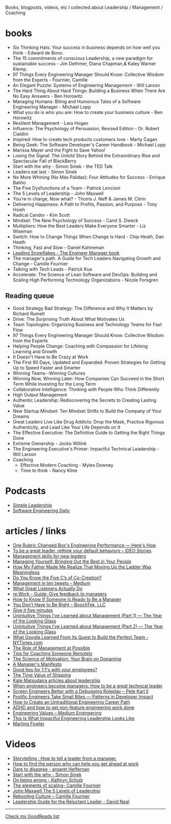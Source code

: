 Books, blogposts, videos, etc I collected about Leadership / Management / Coaching

# books
* Six Thinking Hats: Your success in business depends on how well you think - Edward de Bono.
* The 15 commitments of conscious Leadership, a new paradigm for sustainable success - Jim Dethmer, Diana Chapman,& Kaley Warner Klemp.
* 97 Things Every Engineering Manager Should Know: Collective Wisdom from the Experts - Fournier, Camille
* An Elegant Puzzle: Systems of Engineering Management - Will Larson
* The Hard Thing About Hard Things: Building a Business When There Are No Easy Answers - Ben Horowitz
* Managing Humans: Biting and Humorous Tales of a Software Engineering Manager - Michael Lopp
* What you do is who you are: How to create your business culture - Ben Horowitz
* Resilient Management - Lara Hogan
* Influence: The Psychology of Persuasion, Revised Edition - Dr. Robert Cialdini
* Inspired: How to create tech products customers love - Marty Cagan
* Being Geek: The Software Developer's Career Handbook - Michael Lopp
* Marissa Mayer and the Fight to Save Yahoo!
* Losing the Signal: The Untold Story Behind the Extraordinary Rise and Spectacular Fall of BlackBerry
* Start with the why - Simon Sinek - the TED Talk 
* Leaders eat last - Simon Sinek
* No More Whining (No Más Pálidas): Four Attitudes for Success - Enrique Baliño 
* The Five Dysfunctions of a Team - Patrick Lencioni 
* The 5 Levels of Leadership - John Maxwell 
* You're in charge, Now what? - Thoms J. Neff & James M. Citrin
* Delivering Happiness: A Path to Profits, Passion, and Purpose - Tony Hsieh 
* Radical Candor - Kim Scott
* Mindset: The New Psychology of Success - Carol S. Dweck
* Multipliers: How the Best Leaders Make Everyone Smarter - Liz Wiseman
* Switch: How to Change Things When Change Is Hard - Chip Heath, Dan Heath
* Thinking, Fast and Slow - Daniel Kahneman
* [Leading Snowflakes - The Engineer Manager book](http://leadingsnowflakes.com/)
* The manager's path. A Guide for Tech Leaders Navigating Growth and Change - Camille Fournier
* Talking with Tech Leads - Patrick Kua
* Accelerate: The Science of Lean Software and DevOps: Building and Scaling High Performing Technology Organizations - Nicole Forsgren

## Reading queue
* Good Strategy Bad Strategy: The Difference and Why It Matters by Richard Rumelt
* Drive: The Surprising Truth About What Motivates Us
* Team Topologies: Organizing Business and Technology Teams for Fast Flow
* 97 Things Every Engineering Manager Should Know: Collective Wisdom from the Experts
* Helping People Change: Coaching with Compassion for Lifelong Learning and Growth
* It Doesn't Have to Be Crazy at Work
* The First 90 Days, Updated and Expanded: Proven Strategies for Getting Up to Speed Faster and Smarter
* Winning Teams--Winning Cultures
* Winning Now, Winning Later: How Companies Can Succeed in the Short Term While Investing for the Long Term
* Collaborative Intelligence: Thinking with People Who Think Differently
* High Output Management
* Authentic Leadership: Rediscovering the Secrets to Creating Lasting Value
* New Startup Mindset: Ten Mindset Shifts to Build the Company of Your Dreams
* Great Leaders Live Like Drug Addicts: Drop the Mask, Practice Rigorous Authenticity, and Lead Like Your Life Depends on It
* The Effective Executive: The Definitive Guide to Getting the Right Things Done
* Extreme Ownership - Jocko Willink
* The Engineering Executive's Primer: Impactful Technical Leadership - Will Larson
* Coaching
  * Effective Modern Coaching - Myles Downey
  * Time to think - Nancy Kline


# Podcasts

* [Simple Leadership](http://simpleleadership.io/category/podcast/)
* [Software Engineering Daily](https://softwareengineeringdaily.com/category/all-episodes/exclusive-content/Podcast/)
 
# articles / links

* [One Rubric Changed Box's Engineering Performance — Here's How](https://firstround.com/review/one-rubric-changed-boxs-engineering-performance-heres-how/)
* [To be a great leader, rethink your default behaviors – IDEO Stories](https://www.instapaper.com/read/566114749)
* [Management skills for new leaders](https://www.instapaper.com/read/675876077)
* [Managing Yourself: Bringing Out the Best in Your People](https://www.instapaper.com/read/827573749)
* [How My Father Made Me Realize That Moving Up the Ladder Was Meaningless](https://www.instapaper.com/read/821445162)
* [Do You Know the Five C’s of Co-Creation?](https://www.instapaper.com/read/815201592)
* [Management in ten tweets – Medium](https://www.instapaper.com/read/796238524)
* [What Great Listeners Actually Do](https://www.instapaper.com/read/785412391)
* [re:Work - Guide: Give feedback to managers](https://www.instapaper.com/read/780433277)
* [How to Know If Someone Is Ready to Be a Manager](https://www.instapaper.com/read/767161004)
* [You Don’t Have to Be Right – BoochTek, LLC](https://www.instapaper.com/read/755649118)
* [Give it five minutes](https://www.instapaper.com/read/748490098)
* [Unintuitive Things I’ve Learned about Management (Part 1) — The Year of the Looking Glass](https://www.instapaper.com/read/719595988)
* [Unintuitive Things I’ve Learned about Management (Part 2) — The Year of the Looking Glass](https://www.instapaper.com/read/827595064)
* [What Google Learned From Its Quest to Build the Perfect Team - NYTimes.com](https://www.instapaper.com/read/714945504)
* [The Role of Management at Possible](http://www.slideshare.net/possiblehealth/the-role-of-management-at-possible/the-role-of-management-at-possible)
* [Tips for Coaching Someone Remotely](https://hbr.org/2015/03/tips-for-coaching-someone-remotely)
* [The Science of Motivation: Your Brain on Dopamine](http://blog.idonethis.com/the-science-of-motivation-your-brain-on-dopamine/)
* [A Manager's Manifesto](https://medium.com/the-year-of-the-looking-glass/a-managers-manifesto-be5f6b118084#.6cm1zz6a4)
* [Good tips for 1:1's with your employees?](https://www.quora.com/What-are-some-good-tips-for-1-1s-with-your-employees)
* [The Time Value of Shipping](https://blackboxofpm.com/the-time-value-of-shipping-6deaf8d7d565)
* [Kate Matsudaira articles about leadership](http://katemats.com/leadership/)
* [When engineers become managers: How to be a great technical leader](https://www.instapaper.com/read/767861136)
* [Screen Engineers Better with a Debugging Roleplay – Pete Karl II](https://www.instapaper.com/read/815951592)
* [Prolific Engineers Take Small Bites — Patterns in Developer Impact](https://www.instapaper.com/read/826226303)
* [How to Create an Untraditional Engineering Career Path](https://www.hakkalabs.co/articles/spotify-helps-engineers-grow)
* [ADHD and how to get non-feature engineering work done](https://www.instapaper.com/read/818083209)
* [Engineering Values – Medium Engineering](https://www.instapaper.com/read/813445834)
* [This Is What Impactful Engineering Leadership Looks Like](https://www.instapaper.com/read/675594435)
* [Marting Fowler](https://martinfowler.com)
 
# Videos

 * [Storytelling : How to tell a leader from a manager.](https://www.ted.com/talks/ruth_milligan_storytelling_how_to_tell_a_leader_from_a_manager)
 * [How to find the person who can help you get ahead at work](https://www.ted.com/talks/carla_harris_how_to_find_the_person_who_can_help_you_get_ahead_at_work)
 * [Dare to disagree - argaret Heffernan](https://www.ted.com/talks/margaret_heffernan_dare_to_disagree)
 * [Start with the why - Simon Sinek](https://www.ted.com/talks/simon_sinek_how_great_leaders_inspire_action)
 * [On being wrong - Kathryn Schulz](https://www.ted.com/talks/kathryn_schulz_on_being_wrong)
 * [The elements of scaling- Camille Fournier](https://www.youtube.com/watch?v=E9gN1pm0kcQ)
 * [John Maxwell The 5 Levels of Leadership](https://www.youtube.com/watch?v=aPwXeg8ThWI)
 * [Rebooting Culture – Camille Fournier](https://www.youtube.com/watch?v=mOKzDkl3U2Y)
 * [Leadership Guide for the Reluctant Leader - David Neal](https://www.youtube.com/watch?v=0h5X5UKWao8)

----

[Check my GoodReads list](https://www.goodreads.com/user/show/52035440-diego-sapriza)
